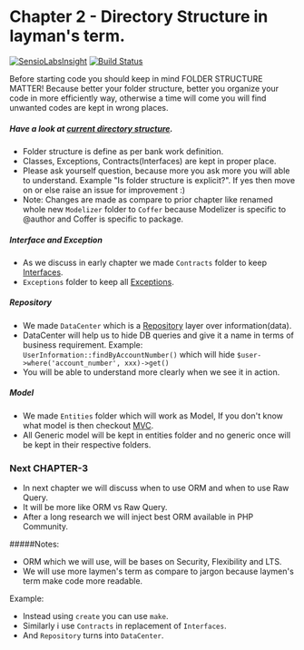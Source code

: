 # Chapter 2 - Directory Structure in layman's term.

[![SensioLabsInsight](https://insight.sensiolabs.com/projects/8fff287c-ba42-490f-bc31-3c7c804d9006/mini.png)](https://insight.sensiolabs.com/projects/8fff287c-ba42-490f-bc31-3c7c804d9006)
[![Build Status](https://travis-ci.org/Modelizer/Bank.svg?branch=CHAPTER-2)](https://travis-ci.org/Modelizer/Bank)

Before starting code you should keep in mind FOLDER STRUCTURE MATTER!
Because better your folder structure, better you organize your code in more efficiently way, otherwise a time will come you will find unwanted codes are kept in wrong places.

##### Have a look at [current directory structure](https://github.com/Modelizer/Bank/tree/CHAPTER-2/src/Coffer).
* Folder structure is define as per bank work definition.
* Classes, Exceptions, Contracts(Interfaces) are kept in proper place.
* Please ask yourself question, because more you ask more you will able to understand.
Example "Is folder structure is explicit?".
If yes then move on or else raise an issue for improvement :)
* Note: Changes are made as compare to prior chapter like
renamed whole new `Modelizer` folder to `Coffer` because Modelizer is specific
to @author and Coffer is specific to package.


##### Interface and Exception
* As we discuss in early chapter we made `Contracts` folder to keep [Interfaces](http://php.net/manual/en/language.oop5.interfaces.php).
* `Exceptions` folder to keep all [Exceptions](http://php.net/manual/en/class.exception.php).


##### Repository
* We made `DataCenter` which is a [Repository](https://github.com/domnikl/DesignPatternsPHP/tree/master/More/Repository) layer over information(data).
* DataCenter will help us to hide DB queries and give it a name in terms of business requirement.
Example: `UserInformation::findByAccountNumber()` which will hide `$user->where('account_number', xxx)->get()`
* You will be able to understand more clearly when we see it in action.


##### Model
* We made `Entities` folder which will work as Model, If you don't know what model is then checkout [MVC](https://en.wikipedia.org/wiki/Model%E2%80%93view%E2%80%93controller).
* All Generic model will be kept in entities folder and no generic once will be kept in their respective folders.


### Next CHAPTER-3
* In next chapter we will discuss when to use ORM and when to use Raw Query.
* It will be more like ORM vs Raw Query.
* After a long research we will inject best ORM available in PHP Community.

#####Notes:
* ORM which we will use, will be bases on Security, Flexibility and LTS.
* We will use more laymen's term as compare to jargon because laymen's term make code more readable.

Example:

* Instead using `create` you can use `make`.
* Similarly i use `Contracts` in replacement of `Interfaces`.
* And `Repository` turns into `DataCenter`.
